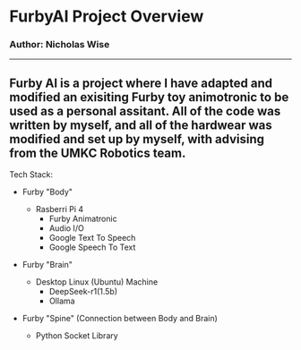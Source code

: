 # FurbyAI Project Overview
### Author: Nicholas Wise
---
Furby AI is a project where I have adapted and modified an exisiting Furby toy animotronic to be used as a personal assitant. All of the code was written by myself, and all of the hardwear was modified and set up by myself, with advising from the UMKC Robotics team.
---
Tech Stack:
- Furby "Body"
  - Rasberri Pi 4
    - Furby Animatronic
    - Audio I/O
    - Google Text To Speech
    - Google Speech To Text
   
- Furby "Brain"
  - Desktop Linux (Ubuntu) Machine
    - DeepSeek-r1(1.5b)
    - Ollama

- Furby "Spine" (Connection between Body and Brain)
  - Python Socket Library
    
